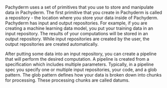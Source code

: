 Pachyderm uses a set of primitives that you use to store and
manipulate data in Pachyderm. The first primitive that you
create in Pachyderm is called a repository - the location where
you store your data inside of Pachyderm. Pachyderm has input and
output repositories. For example, if you are creating a machine
learning data model, you put your training data in an input
repository. The results of your computations will be stored in
an output repository. While input repositories are created by
the user, the output repositories are created automatically.

After putting some data into an input repository, you can create
a pipeline that will perform the desired computation. A pipeline
is created from a specification which includes multiple parameters.
Typically, in a pipeline spec you specify one or multiple input
repositories, your code, and a glob pattern. The glob pattern
defines how your data is broken down into chunks for processing.
These processing chunks are called datums. 

